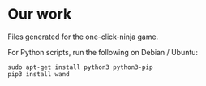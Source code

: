 # Our work

Files generated for the one-click-ninja game.

For Python scripts, run the following on Debian / Ubuntu:
```shell
sudo apt-get install python3 python3-pip
pip3 install wand
```
